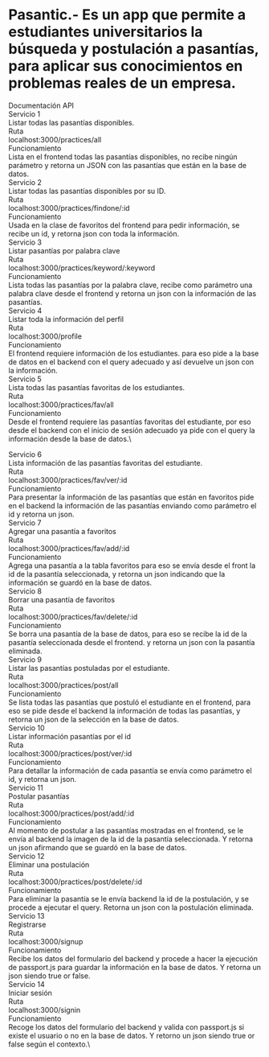 # Pasantic.- Es un app que permite a estudiantes universitarios la búsqueda y postulación a pasantías, para aplicar sus conocimientos en problemas reales de un empresa.
Documentación API\
Servicio 1\
Listar todas las pasantías disponibles.\
Ruta\
localhost:3000/practices/all\
Funcionamiento\
Lista en el frontend todas las pasantías disponibles, no recibe ningún parámetro y retorna un JSON con las pasantías que están en la base de datos.\
Servicio 2\
Listar todas las pasantías disponibles por su ID.\
Ruta\
localhost:3000/practices/findone/:id\
Funcionamiento\
Usada en la clase de favoritos del frontend para pedir información, se recibe un id, y retorna json con toda la información.\
Servicio 3\
Listar pasantías por palabra clave\
Ruta\
localhost:3000/practices/keyword/:keyword\
Funcionamiento\
Lista todas las pasantías por la palabra clave, recibe como parámetro una palabra clave desde el frontend y retorna un json con la información de las pasantías.\
Servicio 4\
Listar toda la información del perfil\
Ruta\
localhost:3000/profile\
Funcionamiento\
El frontend requiere información de los estudiantes. para eso pide a la base de datos en el backend con el query adecuado y así devuelve un json con la información.\
Servicio 5\
Lista todas las pasantías favoritas de los estudiantes.\
Ruta\
localhost:3000/practices/fav/all\
Funcionamiento\
Desde el frontend requiere las pasantías favoritas del estudiante, por eso desde el backend con el inicio de sesión adecuado ya pide con el query la información desde la base de datos.\

Servicio 6\
Lista información de las pasantías favoritas del estudiante.\
Ruta\
localhost:3000/practices/fav/ver/:id\
Funcionamiento\
Para presentar la información de las pasantías que están en favoritos pide en el backend la información de las pasantías enviando como parámetro el id y retorna un json.\
Servicio 7\
Agregar una pasantía a favoritos\
Ruta\
localhost:3000/practices/fav/add/:id\
Funcionamiento\
Agrega una pasantía a la tabla favoritos para eso se envía desde el front la id de la pasantía seleccionada, y retorna un json indicando que la información se guardó en la base de datos.\
Servicio 8\
Borrar una pasantía de favoritos\
Ruta\
localhost:3000/practices/fav/delete/:id\
Funcionamiento\
Se borra una pasantía de la base de datos, para eso se recibe la id de la pasantía seleccionada desde el frontend. y retorna un json con la pasantía eliminada.\
Servicio 9\
Listar las pasantías postuladas por el estudiante.\
Ruta\
localhost:3000/practices/post/all\
Funcionamiento\
Se lista todas las pasantías que postuló el estudiante en el frontend, para eso se pide desde el backend la información de todas las pasantías, y retorna un json de la selección en la base de datos.\
Servicio 10\
Listar información pasantías por el id\
Ruta\
localhost:3000/practices/post/ver/:id\
Funcionamiento\
Para detallar la información de cada pasantía se envía como parámetro el id, y retorna un json.\
Servicio 11\
Postular pasantías\
Ruta\
localhost:3000/practices/post/add/:id\
Funcionamiento \
Al momento de postular a las pasantías mostradas en el frontend, se le envía al backend la imagen de la id de la pasantía seleccionada. Y retorna un json afirmando que se guardó en la base de datos.\
Servicio 12\
Eliminar una postulación\
Ruta\
localhost:3000/practices/post/delete/:id\
Funcionamiento\
Para eliminar la pasantía se le envía backend la id de la postulación, y se procede a ejecutar el query. Retorna un json con la postulación eliminada.\
Servicio 13\
Registrarse\
Ruta\
localhost:3000/signup\
Funcionamiento\
Recibe los datos del formulario del backend y procede a hacer la ejecución de passport.js para guardar la información en la base de datos. Y retorna un json siendo true or false.\
Servicio 14\
Iniciar sesión\
Ruta\
localhost:3000/signin\
Funcionamiento\
Recoge los datos del formulario del backend y valida con passport.js si existe el usuario o no en la base de datos. Y retorno un json siendo true or false según el contexto.\


